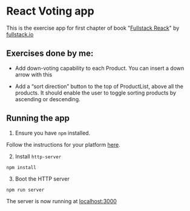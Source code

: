 # React Voting app

This is the exercise app for first chapter of book "[Fullstack Reack](https://www.fullstackreact.com "Fullstack React")" by [fullstack.io](https://www.fullstack.io/ "fullstack.io official site")

## Exercises done by me:

- Add down-voting capability to each Product. You can insert a down arrow with this

- Add a “sort direction” button to the top of ProductList, above all the products. It
should enable the user to toggle sorting products by ascending or descending.

## Running the app

1. Ensure you have `npm` installed.

Follow the instructions for your platform [here](https://github.com/npm/npm).

2. Install `http-server`

````
npm install
````

3. Boot the HTTP server

````
npm run server
````

The server is now running at [localhost:3000](localhost:3000)
